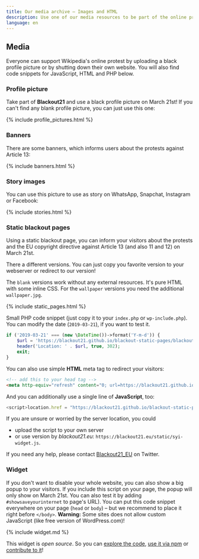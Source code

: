 ```yaml
---
title: Our media archive – Images and HTML
description: Use one of our media resources to be part of the online protests on March 21st, 2019.
language: en
---
```


## Media

Everyone can support Wikipedia's online protest by uploading a black profile picture or by shutting down their
own website. You will also find code snippets for JavaScript, HTML and PHP below.


### Profile picture

Take part of **Blackout21** and use a black profile picture on March 21st! If you can't find any blank profile
picture, you can just use this one:

{% include profile_pictures.html %}


### Banners

There are some banners, which informs users about the protests against Article 13:

{% include banners.html %}


### Story images

You can use this picture to use as story on WhatsApp, Snapchat, Instagram or Facebook:

{% include stories.html %}


### Static blackout pages

Using a static blackout page, you can inform your visitors about the protests and the EU copyright directive 
against Article 13 (and also 11 and 12) on March 21st.

There a different versions. You can just copy you favorite version to your webserver or redirect to our version!

The `blank` versions work without any external resources. It's pure HTML with some inline CSS. For the `wallpaper`
versions you need the additional `wallpaper.jpg`.

{% include static_pages.html %}

Small PHP code snippet (just copy it to your `index.php` or `wp-include.php`). You can modify the date (`2019-03-21`), if
you want to test it.

```php
if ('2019-03-21' === (new \DateTime())->format('Y-m-d')) {
    $url = 'https://blackout21.github.io/blackout-static-pages/blackout_en.html'; // Or use another version
    header('Location: ' . $url, true, 302);
    exit;
}
```

You can also use simple **HTML** meta tag to redirect your visitors:

```html
<!-- add this to your head tag -->
<meta http-equiv="refresh" content="0; url=https://blackout21.github.io/blackout-static-pages/blackout_en.html">
```

And you can additionally use a single line of **JavaScript**, too:

```js
<script>location.href = "https://blackout21.github.io/blackout-static-pages/blackout_en.html";</script>
```

If you are unsure or worried by the server location, you could

* upload the script to your own server
* or use version by _blackout21.eu_: `https://blackout21.eu/static/syi-widget.js`.

If you need any help, please contact <a href="https://twitter.com/Blackout21_EU">Blackout21_EU</a> on Twitter.


### Widget

If you don't want to disable your whole website, you can also show a big popup to your visitors. If you include this 
script on your page, the popup will only show on March 21st. You can also test it by adding `#showsaveyourinternet` to
page's URL). You can put this code snippet everywhere on your page (`head` or `body`) – but we recommend to place it
right before `</body>`. **Warning:** Some sites does not allow custom JavaScript (like free version of WordPress.com)!

{% include widget.md %}

This widget is *open source*. So you can [explore the code][3], [use it via npm][4] or [contribute to it][5]!


[1]: https://de.wikipedia.org/wiki/Wikipedia:Meinungsbilder/Protest_gegen_EU-Urheberrechtsreform
[2]: https://blackout21.eu/
[3]: https://github.com/timonf/save-your-internet-widget/tree/master/src
[4]: https://www.npmjs.com/package/save-your-internet-widget
[5]: https://github.com/timonf/save-your-internet-widget
